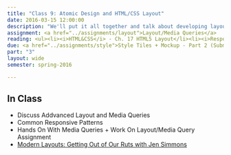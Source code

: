 ```yaml
---
title: "Class 9: Atomic Design and HTML/CSS Layout"
date: 2016-03-15 12:00:00
description: "We'll put it all together and talk about developing layout systems in HTML/CSS.  We'll talk about recent advancements in CSS relating to layout and how the atomic design methodology helps create more consistent web design systems.  We'll practice with a hands-on assignment using media queries. <i>Special Guest -  Tyler Clark, Hitchcock Fleming & Associates and Guest</i>"
assignment: <a href="../assignments/layout">Layout/Media Queries</a>
reading: <ul><li><i>HTML&CSS</i> - Ch. 17 HTML5 Layout</li><li><i>Responsive Web Design</i> Ch. 2 The Flexible Grid, Ch. 3 Flexible Images, Ch. 4 Media Queries</li><li><a href="http://bradfrost.com/blog/post/atomic-web-design/">Atomic Web Design by Brad Frost</a></li><li><a href="http://daverupert.com/2013/04/responsive-deliverables/">Responsive Deliverables by Dave Rupert</a></li></ul>
due: <a href="../assignments/style">Style Tiles + Mockup - Part 2 (Submitted to Blackboard)</a> and <a href="../assignments/css2">CSS Basics 2</a>
part: "3"
layout: wide
semester: spring-2016

---
```


## In Class

* Discuss Addvanced Layout and Media Queries
* Common Responsive Patterns
* Hands On With Media Queries + Work On Layout/Media Query Assignment
* [Modern Layouts: Getting Out of Our Ruts with Jen Simmons](https://www.youtube.com/watch?v=ZNpn7FBp_9U&feature=youtu.be)